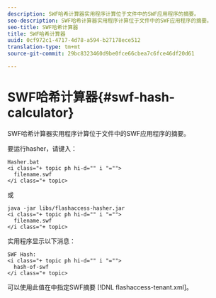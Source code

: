 ```yaml
---
description: SWF哈希计算器实用程序计算位于文件中的SWF应用程序的摘要。
seo-description: SWF哈希计算器实用程序计算位于文件中的SWF应用程序的摘要。
seo-title: SWF哈希计算器
title: SWF哈希计算器
uuid: 0cf972c1-4717-4d78-a594-b27178ece512
translation-type: tm+mt
source-git-commit: 29bc8323460d9be0fce66cbea7c6fce46df20d61

---
```



# SWF哈希计算器{#swf-hash-calculator}

SWF哈希计算器实用程序计算位于文件中的SWF应用程序的摘要。

要运行hasher，请键入：

```
Hasher.bat 
<i class="+ topic ph hi-d="" i "="">
  filename.swf
</i class="+ topic>
```

或

```
java -jar libs/flashaccess-hasher.jar 
<i class="+ topic ph hi-d="" i "="">
  filename.swf
</i class="+ topic>
```

实用程序显示以下消息：

```
SWF Hash: 
<i class="+ topic ph hi-d="" i "="">
  hash-of-swf
</i class="+ topic>
```

可以使用此值在中指定SWF摘要 [!DNL flashaccess-tenant.xml]。
